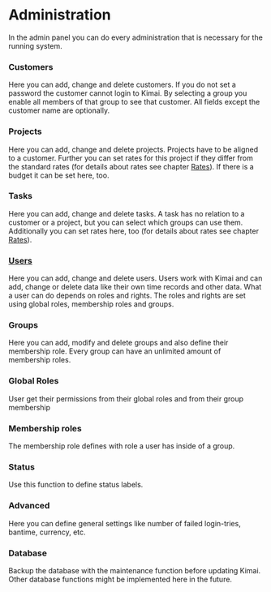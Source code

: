 # Administration

In the admin panel you can do every administration that is necessary for the running system.

### Customers

Here you can add, change and delete customers. If you do not set a password the customer cannot login to Kimai. By selecting a group you enable all members of that group to see that customer. All fields except the customer name are optionally.

### Projects

Here you can add, change and delete projects. Projects have to be aligned to a customer. Further you can set rates for this project if they differ from the standard rates (for details about rates see chapter [Rates](rates.md)). If there is a budget it can be set here, too.

### Tasks

Here you can add, change and delete tasks. A task has no relation to a customer or a project, but you can select which groups can use them. Additionally you can set rates here, too (for details about rates see chapter [Rates](rates.md)).

### [Users](users.md)

Here you can add, change and delete users. 
Users work with Kimai and can add, change or delete data like their own time records and other data. What a user can do depends on roles and rights. The roles and rights are set using global roles, membership roles and groups.



### Groups

Here you can add, modify and delete groups and also define their membership role. Every group can have an unlimited amount of membership roles.

### Global Roles

User get their permissions from their global roles and from their group membership 

### Membership roles

The membership role defines with role a user has inside of a group.

### Status

Use this function to define status labels.

### Advanced

Here you can define general settings like number of failed login-tries, bantime, currency, etc.

### Database

Backup the database with the maintenance function before updating Kimai. Other database functions might be implemented here in the future.
